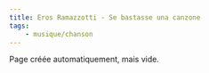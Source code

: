 ```yaml
---
title: Eros Ramazzotti - Se bastasse una canzone
tags:
    - musique/chanson
---
```


Page créée automatiquement, mais vide.
